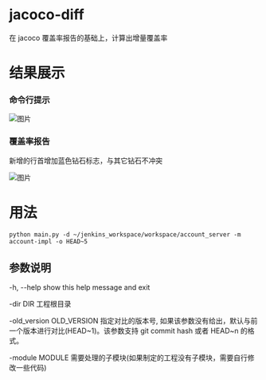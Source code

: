 # jacoco-diff
在 jacoco 覆盖率报告的基础上，计算出增量覆盖率


# 结果展示
### 命令行提示
![图片](http://ovh9b5ele.bkt.clouddn.com/PNovOQMLbnfXfzbJbInE.png)

### 覆盖率报告

新增的行首增加蓝色钻石标志，与其它钻石不冲突

![图片](http://ovh9b5ele.bkt.clouddn.com/yAEHZSeukx8mwlH4lCNl.png)

# 用法
`
python main.py -d ~/jenkins_workspace/workspace/account_server -m account-impl -o HEAD~5
`

## 参数说明
  -h, --help                show this help message and exit
  
  -dir DIR                  工程根目录
  
  -old_version OLD_VERSION  指定对比的版本号, 如果该参数没有给出，默认与前一个版本进行对比(HEAD~1)。该参数支持 git commit hash 或者 HEAD~n 的格式。
                            
  -module MODULE            需要处理的子模块(如果制定的工程没有子模块，需要自行修改一些代码)
